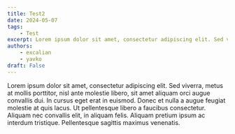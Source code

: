 ```yaml
---
title: Test2
date: 2024-05-07
tags:
    - Test
excerpt: Lorem ipsum dolor sit amet, consectetur adipiscing elit. Sed viverra, metus at mollis porttitor, nisl ante molestie libero, sit amet aliquam orci augue convallis dui. In cursus eget erat in euismod. Donec et nulla a augue feugiat molestie at quis lacus. Ut pellentesque libero a faucibus consectetur. Aliquam nec convallis elit, in aliquam felis. Aliquam pretium ipsum ac interdum tristique. Pellentesque sagittis maximus venenatis.
authors:
    - excalian
    - yavko
draft: False
---
```


Lorem ipsum dolor sit amet, consectetur adipiscing elit. Sed viverra, metus at mollis porttitor, nisl ante molestie libero, sit amet aliquam orci augue convallis dui. In cursus eget erat in euismod. Donec et nulla a augue feugiat molestie at quis lacus. Ut pellentesque libero a faucibus consectetur. Aliquam nec convallis elit, in aliquam felis. Aliquam pretium ipsum ac interdum tristique. Pellentesque sagittis maximus venenatis.